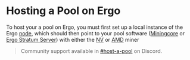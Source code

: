 # Hosting a Pool on Ergo

To host your a pool on Ergo, you must first set up a local instance of the Ergo [node](/docs/node/install/index.md), which should then point to your pool software ([Miningcore](../miningcore) or [Ergo Stratum Server](stratum.md)) with either the [NV](https://https://github.com/mhssamadani/Autolykos2_NV_Miner) or [AMD](https://github.com/mhssamadani/Autolykos2_AMD_Miner) miner


> Community support available in [#host-a-pool](https://discord.gg/kxbrHVwnm5) on Discord.
